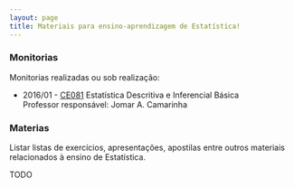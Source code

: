 ```yaml
---
layout: page
title: Materiais para ensino-aprendizagem de Estatística!
---
```


### Monitorias ###

Monitorias realizadas ou sob realização:

* 2016/01 - [CE081](http://people.ufpr.br/~jomarc/ce081ab.html)
  Estatística Descritiva e Inferencial Básica  
  Professor responsável: Jomar A. Camarinha

### Materias ###

Listar listas de exercícios, apresentações, apostilas entre outros
materiais relacionados à ensino de Estatística.

TODO
